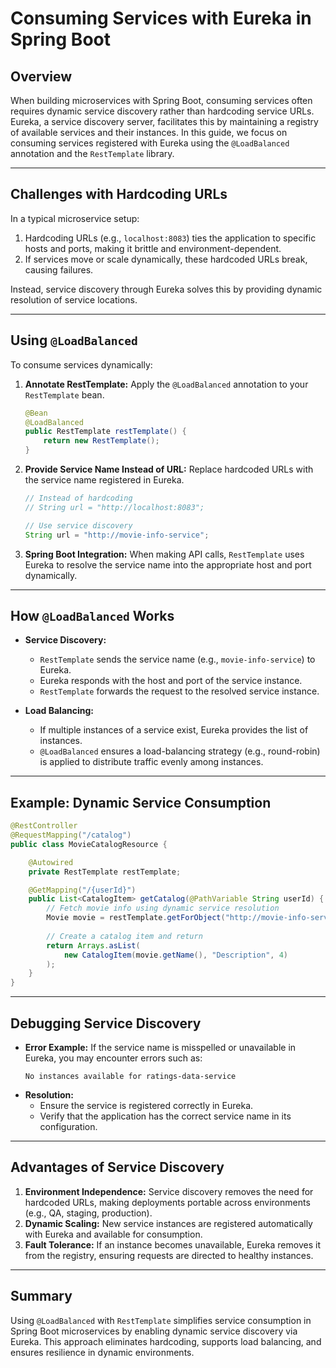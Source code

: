 # Consuming Services with Eureka in Spring Boot

## Overview
When building microservices with Spring Boot, consuming services often requires dynamic service discovery rather than hardcoding service URLs. Eureka, a service discovery server, facilitates this by maintaining a registry of available services and their instances. In this guide, we focus on consuming services registered with Eureka using the `@LoadBalanced` annotation and the `RestTemplate` library.

---

## Challenges with Hardcoding URLs
In a typical microservice setup:
1. Hardcoding URLs (e.g., `localhost:8083`) ties the application to specific hosts and ports, making it brittle and environment-dependent.
2. If services move or scale dynamically, these hardcoded URLs break, causing failures.

Instead, service discovery through Eureka solves this by providing dynamic resolution of service locations.

---

## Using `@LoadBalanced`
To consume services dynamically:
1. **Annotate RestTemplate:** Apply the `@LoadBalanced` annotation to your `RestTemplate` bean.
   ```java
   @Bean
   @LoadBalanced
   public RestTemplate restTemplate() {
       return new RestTemplate();
   }
   ```
2. **Provide Service Name Instead of URL:** Replace hardcoded URLs with the service name registered in Eureka.
   ```java
   // Instead of hardcoding
   // String url = "http://localhost:8083";

   // Use service discovery
   String url = "http://movie-info-service";
   ```
3. **Spring Boot Integration:** When making API calls, `RestTemplate` uses Eureka to resolve the service name into the appropriate host and port dynamically.

---

## How `@LoadBalanced` Works
- **Service Discovery:**
  - `RestTemplate` sends the service name (e.g., `movie-info-service`) to Eureka.
  - Eureka responds with the host and port of the service instance.
  - `RestTemplate` forwards the request to the resolved service instance.

- **Load Balancing:**
  - If multiple instances of a service exist, Eureka provides the list of instances.
  - `@LoadBalanced` ensures a load-balancing strategy (e.g., round-robin) is applied to distribute traffic evenly among instances.

---

## Example: Dynamic Service Consumption
```java
@RestController
@RequestMapping("/catalog")
public class MovieCatalogResource {

    @Autowired
    private RestTemplate restTemplate;

    @GetMapping("/{userId}")
    public List<CatalogItem> getCatalog(@PathVariable String userId) {
        // Fetch movie info using dynamic service resolution
        Movie movie = restTemplate.getForObject("http://movie-info-service/movies/" + userId, Movie.class);
        
        // Create a catalog item and return
        return Arrays.asList(
            new CatalogItem(movie.getName(), "Description", 4)
        );
    }
}
```

---

## Debugging Service Discovery
- **Error Example:**
  If the service name is misspelled or unavailable in Eureka, you may encounter errors such as:
  ```
  No instances available for ratings-data-service
  ```
- **Resolution:**
  - Ensure the service is registered correctly in Eureka.
  - Verify that the application has the correct service name in its configuration.

---

## Advantages of Service Discovery
1. **Environment Independence:** Service discovery removes the need for hardcoded URLs, making deployments portable across environments (e.g., QA, staging, production).
2. **Dynamic Scaling:** New service instances are registered automatically with Eureka and available for consumption.
3. **Fault Tolerance:** If an instance becomes unavailable, Eureka removes it from the registry, ensuring requests are directed to healthy instances.

---

## Summary
Using `@LoadBalanced` with `RestTemplate` simplifies service consumption in Spring Boot microservices by enabling dynamic service discovery via Eureka. This approach eliminates hardcoding, supports load balancing, and ensures resilience in dynamic environments.


